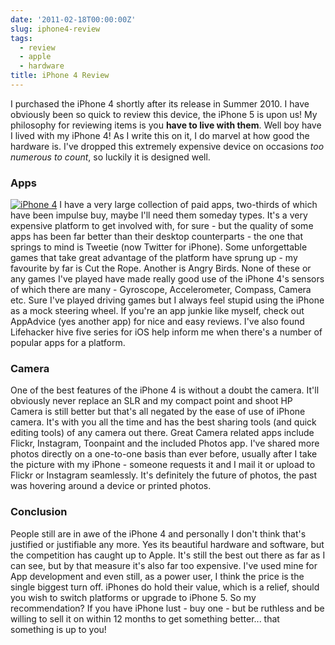 ```yaml
---
date: '2011-02-18T00:00:00Z'
slug: iphone4-review
tags:
  - review
  - apple
  - hardware
title: iPhone 4 Review
---
```


I purchased the iPhone 4 shortly after its release in Summer 2010. I have
obviously been so quick to review this device, the iPhone 5 is upon us! My
philosophy for reviewing items is you **have to live with them**. Well boy have
I lived with my iPhone 4! As I write this on it, I do marvel at how good the
hardware is. I've dropped this extremely expensive device on occasions <i>too
numerous to count</i>, so luckily it is designed well.

### Apps

<a href="http://farm6.static.flickr.com/5288/5318056503_a6a2a689df.jpg" title="iPhone 4 by marc.flores on flickr"><img src="/files/2011/02/iphone4.jpg" class="right" alt="iPhone 4"/></a>
I have a very large collection of paid apps, two-thirds of which have been
impulse buy, maybe I'll need them someday types. It's a very expensive platform
to get involved with, for sure - but the quality of some apps has been far
better than their desktop counterparts - the one that springs to mind is Tweetie
(now Twitter for iPhone). Some unforgettable games that take great advantage of
the platform have sprung up - my favourite by far is Cut the Rope. Another is
Angry Birds. None of these or any games I've played have made really good use of
the iPhone 4's sensors of which there are many - Gyroscope, Accelerometer,
Compass, Camera etc. Sure I've played driving games but I always feel stupid
using the iPhone as a mock steering wheel. If you're an app junkie like myself,
check out AppAdvice (yes another app) for nice and easy reviews. I've also found
Lifehacker hive five series for iOS help inform me when there's a number of
popular apps for a platform.

### Camera

One of the best features of the iPhone 4 is without a doubt the camera. It'll
obviously never replace an&nbsp;SLR and my compact point and shoot HP Camera is
still better but that's all negated by the ease of use of iPhone camera. It's
with you all the time and has the best sharing tools (and quick editing tools)
of any camera out there. Great Camera related apps include Flickr, Instagram,
Toonpaint and the included Photos app. I've shared more photos directly on a
one-to-one basis than ever before, usually after I take the picture with my
iPhone - someone requests it and I mail it or upload to Flickr or Instagram
seamlessly. It's definitely the future of photos, the past was hovering around a
device or printed photos.

### Conclusion

People still are in awe of the iPhone 4 and personally I don't think that's
justified or justifiable any more. Yes its beautiful hardware and software, but
the competition has caught up to Apple. It's still the best out there as far as
I can see, but by that measure it's also far too expensive. I've used mine for
App development and even still, as a power user, I think the price is the single
biggest turn off. iPhones do hold their value, which is a relief, should you
wish to switch platforms or upgrade to iPhone 5. So my recommendation? If you
have iPhone lust - buy one - but be ruthless and be willing to sell it on within
12 months to get something better... that something is up to you!
